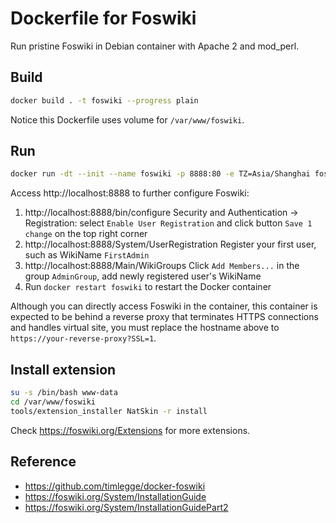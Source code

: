 # Dockerfile for Foswiki

Run pristine Foswiki in Debian container with Apache 2 and mod_perl.

## Build

```sh
docker build . -t foswiki --progress plain

```

Notice this Dockerfile uses volume for `/var/www/foswiki`.

## Run

```sh
docker run -dt --init --name foswiki -p 8888:80 -e TZ=Asia/Shanghai foswiki
```

Access http://localhost:8888 to further configure Foswiki:

1. http://localhost:8888/bin/configure Security and Authentication -> Registration: select `Enable User Registration` and click button `Save 1 change` on the top right corner
2. http://localhost:8888/System/UserRegistration Register your first user, such as WikiName `FirstAdmin`
3. http://localhost:8888/Main/WikiGroups Click `Add Members...` in the group `AdminGroup`, add newly registered user's WikiName
4. Run `docker restart foswiki` to restart the Docker container

Although you can directly access Foswiki in the container, this container is expected to be behind a reverse proxy that terminates HTTPS connections and handles virtual site, you must replace the hostname above to `https://your-reverse-proxy?SSL=1`.

## Install extension

``` sh
su -s /bin/bash www-data
cd /var/www/foswiki
tools/extension_installer NatSkin -r install
```

Check https://foswiki.org/Extensions for more extensions.

## Reference

* https://github.com/timlegge/docker-foswiki
* https://foswiki.org/System/InstallationGuide
* https://foswiki.org/System/InstallationGuidePart2

